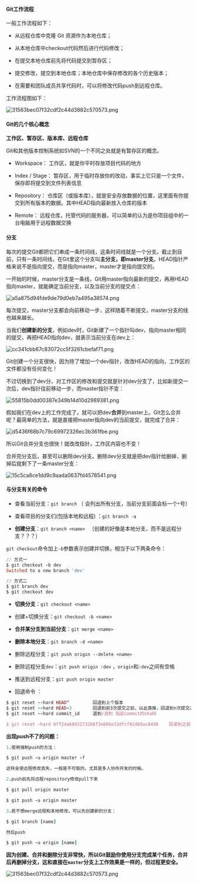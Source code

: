 #### Git工作流程

一般工作流程如下：

- 从远程仓库中克隆 Git 资源作为本地仓库；

- 从本地仓库中checkout代码然后进行代码修改；

- 在提交本地仓库前先将代码提交到暂存区；

- 提交修改，提交到本地仓库；本地仓库中保存修改的各个历史版本；

- 在需要和团队成员共享代码时，可以将修改代码push到远程仓库。

工作流程图如下：

 ![31563bec07f32cdf2c44d3882c570573.png](https://img-blog.csdnimg.cn/img_convert/31563bec07f32cdf2c44d3882c570573.png) 

#### Git的几个核心概念

**工作区、暂存区、版本库、远程仓库**

Git和其他版本控制系统如SVN的一个不同之处就是有暂存区的概念。

- Workspace： 工作区，就是你平时存放项目代码的地方

- Index / Stage： 暂存区，用于临时存放你的改动，事实上它只是一个文件，保存即将提交到文件列表信息

- Repository： 仓库区（或版本库），就是安全存放数据的位置，这里面有你提交到所有版本的数据。其中HEAD指向最新放入仓库的版本

- Remote： 远程仓库，托管代码的服务器，可以简单的认为是你项目组中的一台电脑用于远程数据交换

#### 分支

每次的提交Git都把它们串成一条时间线，这条时间线就是一个分支。截止到目前，只有一条时间线，在Git里这个分支叫**主分支，即master分支**。HEAD指针严格来说不是指向提交，而是指向master，master才是指向提交的。

一开始的时候，master分支是一条线，Git用master指向最新的提交，再用HEAD指向master，就能确定当前分支，以及当前分支的提交点：

 ![a5a875d94fde9de79d0eb7a495a38574.png](https://img-blog.csdnimg.cn/img_convert/a5a875d94fde9de79d0eb7a495a38574.png) 


每次提交，master分支都会向前移动一步，这样随着不断提交，master分支的线也越来越长。

当我们**创建新的分支**，例如dev时，Git新建了一个指针叫dev，指向master相同的提交，再把HEAD指向dev，就表示当前分支在dev上：

 ![cc341cbb67c83072cc5f3261cbefaf71.png](https://img-blog.csdnimg.cn/img_convert/cc341cbb67c83072cc5f3261cbefaf71.png) 


Git创建一个分支很快，因为除了增加一个dev指针，改改HEAD的指向，工作区的文件都没有任何变化！

不过切换到了dev分，对工作区的修改和提交就是针对dev分支了，比如新提交一次后，dev指针往前移动一步，而master指针不变：

 ![55815b0dd00387e349b14d10d2989381.png](https://img-blog.csdnimg.cn/img_convert/55815b0dd00387e349b14d10d2989381.png) 

假如我们在dev上的工作完成了，就可以把dev**合并**到master上。Git怎么合并呢？最简单的方法，就是直接把master指向dev的当前提交，就完成了合并：

 ![d5436f68b7c79c69972326ec3b361fbe.png](https://img-blog.csdnimg.cn/img_convert/d5436f68b7c79c69972326ec3b361fbe.png) 


所以Git合并分支也很快！就改改指针，工作区内容也不变！

合并完分支后，甚至可以删除dev分支。删除dev分支就是把dev指针给删掉，删掉后就剩下了一条master分支：

 ![15c5ca8ce1dd9c9aada0637fd4578541.png](https://img-blog.csdnimg.cn/img_convert/15c5ca8ce1dd9c9aada0637fd4578541.png) 

#### 与分支有关的命令

- 查看当前分支：`git branch`  （ 会列出所有分支，当前分支前面会标一个`*`号）

- 查看项目的分支们(包括本地和远程) ：`git branch -a`

- **创建分支**：`git branch <name> `   （创建的好像是本地分支，而不是远程分支？？？）

`git checkout`命令加上`-b`参数表示创建并切换，相当于以下两条命令：

```ruby
// 方式一
$ git checkout -b dev
Switched to a new branch 'dev'

// 方式二
$ git branch dev
$ git checkout dev
```

- **切换分支**：`git checkout <name>`

- 创建+切换分支：`git checkout -b <name> `

- **合并某分支到当前分支**：`git merge <name> `

- **删除本地分支**：`git branch -d <name>  `

- 删除远程分支：`git push origin --delete <name> `

- 删除远程分支`dev`：`git push origin :dev` ，`origin`和`:dev`之间有空格

- 推送到远程分支：`git push origin master`

- 回退命令 ：

```ruby
$ git reset --hard HEAD^         回退到上个版本
$ git reset --hard HEAD~3        回退到前3次提交之前，以此类推，回退到n次提交之前
$ git reset --hard commit_id     退到/进到 指定commit的sha码

$ git reset –hard 8ff24a6803173208f3e606e32dfcf82db9ac84d8    回滚到之前某一commit
```

**出现push不了的问题：**

```ruby
1.使用强制push的方法：

$ git push -u origin master -f 

这样会使远程修改丢失，一般是不可取的，尤其是多人协作开发的时候。

2.push前先将远程repository修改pull下来

$ git pull origin master

$ git push -u origin master

3.若不想merge远程和本地修改，可以先创建新的分支：

$ git branch [name]

然后push

$ git push -u origin [name]
```

**因为创建、合并和删除分支非常快，所以Git鼓励你使用分支完成某个任务，合并后再删掉分支，这和直接在`master`分支上工作效果是一样的，但过程更安全。** 



 ![31563bec07f32cdf2c44d3882c570573.png](https://img-blog.csdnimg.cn/img_convert/31563bec07f32cdf2c44d3882c570573.png) 